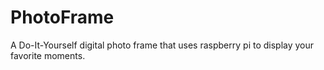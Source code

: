 # PhotoFrame
A Do-It-Yourself digital photo frame that uses raspberry pi to display your favorite moments.
